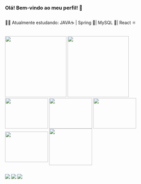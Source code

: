 ### Olá! Bem-vindo ao meu perfil! 💬
##
👨‍💻 Atualmente estudando: JAVA☕ | Spring 🍃| MySQL 🐬| React ⚛️ 
##

<img height="200em" src="https://github-readme-stats.vercel.app/api?username=viniciuslopes98&show_icons=true&theme=dracula&include_all_commits=true&count_private=true"/>
<img height="200em" src="https://github-readme-stats.vercel.app/api/top-langs/?username=viniciuslopes98&layout=compact&langs_count=7&theme=dracula"/>
<div style="display: inline_block">
<img align="center" alt="" height="100" width="140" src="https://cdn.jsdelivr.net/gh/devicons/devicon/icons/java/java-original-wordmark.svg">
<img align="center" alt="" height="100" width="140" src="https://cdn.jsdelivr.net/gh/devicons/devicon/icons/spring/spring-original-wordmark.svg">
<img align="center" alt="" height="100" width="140" src="https://cdn.jsdelivr.net/gh/devicons/devicon/icons/mysql/mysql-original-wordmark.svg">
<img align="center" alt="" height="100" width="140" src="https://cdn.jsdelivr.net/gh/devicons/devicon/icons/react/react-original-wordmark.svg">
<img align="center" alt="" height="120" width="140" src="https://user-images.githubusercontent.com/105940878/186555555-c774e862-0624-4294-8d2a-e11ca513f705.gif">
</div>

##

<div>
  <a href="https://instagram.com/zm1hawk" target="_blank"><img src="https://img.shields.io/badge/-Instagram-%23E4405F?style=for-the-badge&logo=instagram&logoColor=white" target="_blank"></a>
  <a href = "mailto:contatovinicius6.lopes6@gmail.com"><img src="https://img.shields.io/badge/-Gmail-%23333?style=for-the-badge&logo=gmail&logoColor=white" target="_blank"></a>
  <a href="https://www.linkedin.com/in/vinicius-l-4181b9ba/" target="_blank"><img src="https://img.shields.io/badge/-LinkedIn-%230077B5?style=for-the-badge&logo=linkedin&logoColor=white" target="_blank"></a>             
 </div>
 

        


     
          
          
